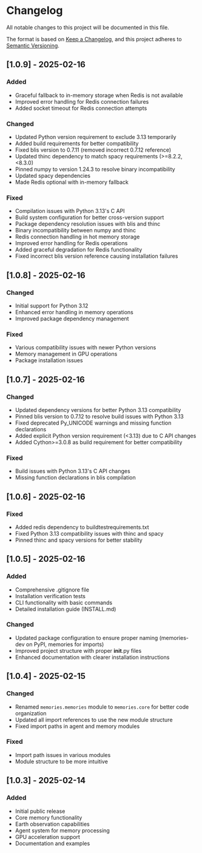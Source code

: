 # Changelog

All notable changes to this project will be documented in this file.

The format is based on [Keep a Changelog](https://keepachangelog.com/en/1.0.0/),
and this project adheres to [Semantic Versioning](https://semver.org/spec/v2.0.0.html).

## [1.0.9] - 2025-02-16

### Added
- Graceful fallback to in-memory storage when Redis is not available
- Improved error handling for Redis connection failures
- Added socket timeout for Redis connection attempts

### Changed
- Updated Python version requirement to exclude 3.13 temporarily
- Added build requirements for better compatibility
- Fixed blis version to 0.7.11 (removed incorrect 0.7.12 reference)
- Updated thinc dependency to match spacy requirements (>=8.2.2,<8.3.0)
- Pinned numpy to version 1.24.3 to resolve binary incompatibility
- Updated spacy dependencies
- Made Redis optional with in-memory fallback

### Fixed
- Compilation issues with Python 3.13's C API
- Build system configuration for better cross-version support
- Package dependency resolution issues with blis and thinc
- Binary incompatibility between numpy and thinc
- Redis connection handling in hot memory storage
- Improved error handling for Redis operations
- Added graceful degradation for Redis functionality
- Fixed incorrect blis version reference causing installation failures

## [1.0.8] - 2025-02-16

### Changed
- Initial support for Python 3.12
- Enhanced error handling in memory operations
- Improved package dependency management

### Fixed
- Various compatibility issues with newer Python versions
- Memory management in GPU operations
- Package installation issues

## [1.0.7] - 2025-02-16

### Changed
- Updated dependency versions for better Python 3.13 compatibility
- Pinned blis version to 0.7.12 to resolve build issues with Python 3.13
- Fixed deprecated Py_UNICODE warnings and missing function declarations
- Added explicit Python version requirement (<3.13) due to C API changes
- Added Cython>=3.0.8 as build requirement for better compatibility

### Fixed
- Build issues with Python 3.13's C API changes
- Missing function declarations in blis compilation

## [1.0.6] - 2025-02-16

### Fixed
- Added redis dependency to buildtestrequirements.txt
- Fixed Python 3.13 compatibility issues with thinc and spacy
- Pinned thinc and spacy versions for better stability

## [1.0.5] - 2025-02-16

### Added
- Comprehensive .gitignore file
- Installation verification tests
- CLI functionality with basic commands
- Detailed installation guide (INSTALL.md)

### Changed
- Updated package configuration to ensure proper naming (memories-dev on PyPI, memories for imports)
- Improved project structure with proper __init__.py files
- Enhanced documentation with clearer installation instructions

## [1.0.4] - 2025-02-15

### Changed
- Renamed `memories.memories` module to `memories.core` for better code organization
- Updated all import references to use the new module structure
- Fixed import paths in agent and memory modules

### Fixed
- Import path issues in various modules
- Module structure to be more intuitive

## [1.0.3] - 2025-02-14

### Added
- Initial public release
- Core memory functionality
- Earth observation capabilities
- Agent system for memory processing
- GPU acceleration support
- Documentation and examples 
